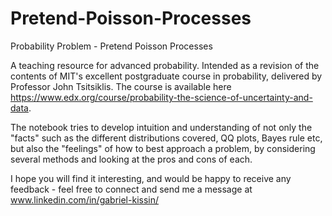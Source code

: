 # Pretend-Poisson-Processes
Probability Problem - Pretend Poisson Processes

A teaching resource for advanced probability. Intended as a revision of the contents of MIT's excellent postgraduate course in probability, delivered by Professor John Tsitsiklis. The course is available here https://www.edx.org/course/probability-the-science-of-uncertainty-and-data. 

The notebook tries to develop intuition and understanding of not only the "facts" such as the different distributions covered, QQ plots, Bayes rule etc, but also the "feelings" of how to best approach a problem, by considering several methods and looking at the pros and cons of each.  

I hope you will find it interesting, and would be happy to receive any feedback - feel free to connect and send me a message at www.linkedin.com/in/gabriel-kissin/
